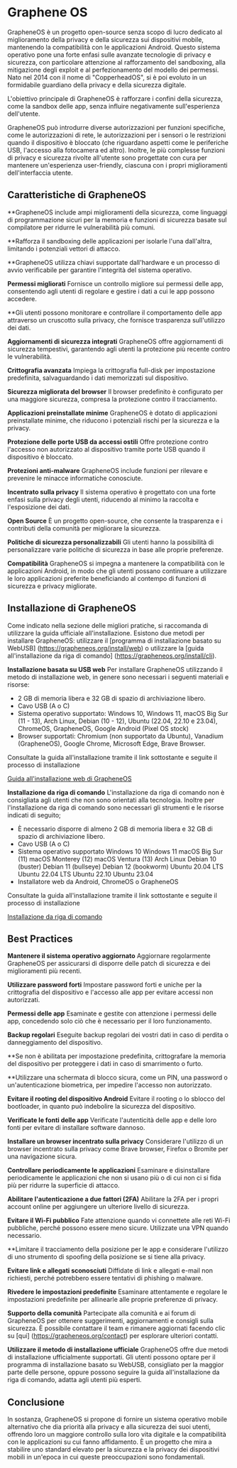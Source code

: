 # Graphene OS

GrapheneOS è un progetto open-source senza scopo di lucro dedicato al miglioramento della privacy e della sicurezza sui dispositivi mobile, mantenendo la compatibilità con le applicazioni Android. Questo sistema operativo pone una forte enfasi sulle avanzate tecnologie di privacy e sicurezza, con particolare attenzione al rafforzamento del sandboxing, alla mitigazione degli exploit e al perfezionamento del modello dei permessi. Nato nel 2014 con il nome di "CopperheadOS", si è poi evoluto in un formidabile guardiano della privacy e della sicurezza digitale.

L'obiettivo principale di GrapheneOS è rafforzare i confini della sicurezza, come la sandbox delle app, senza influire negativamente sull'esperienza dell'utente. 

GrapheneOS può introdurre diverse autorizzazioni per funzioni specifiche, come le autorizzazioni di rete, le autorizzazioni per i sensori o le restrizioni quando il dispositivo è bloccato (che riguardano aspetti come le periferiche USB, l'accesso alla fotocamera ed altro). Inoltre, le più complesse funzioni di privacy e sicurezza rivolte all'utente sono progettate con cura per mantenere un'esperienza user-friendly, ciascuna con i propri miglioramenti dell'interfaccia utente.

## **Caratteristiche di GrapheneOS**

**GrapheneOS include ampi miglioramenti della sicurezza, come linguaggi di programmazione sicuri per la memoria e funzioni di sicurezza basate sul compilatore per ridurre le vulnerabilità più comuni.

**Rafforza il sandboxing delle applicazioni per isolarle l'una dall'altra, limitando i potenziali vettori di attacco.

**GrapheneOS utilizza chiavi supportate dall'hardware e un processo di avvio verificabile per garantire l'integrità del sistema operativo.

**Permessi migliorati** Fornisce un controllo migliore sui permessi delle app, consentendo agli utenti di regolare e gestire i dati a cui le app possono accedere.

**Gli utenti possono monitorare e controllare il comportamento delle app attraverso un cruscotto sulla privacy, che fornisce trasparenza sull'utilizzo dei dati.

**Aggiornamenti di sicurezza integrati** GrapheneOS offre aggiornamenti di sicurezza tempestivi, garantendo agli utenti la protezione più recente contro le vulnerabilità.

**Crittografia avanzata** Impiega la crittografia full-disk per impostazione predefinita, salvaguardando i dati memorizzati sul dispositivo.

**Sicurezza migliorata del browser** Il browser predefinito è configurato per una maggiore sicurezza, compresa la protezione contro il tracciamento.

**Applicazioni preinstallate minime** GrapheneOS è dotato di applicazioni preinstallate minime, che riducono i potenziali rischi per la sicurezza e la privacy.

**Protezione delle porte USB da accessi ostili** Offre protezione contro l'accesso non autorizzato al dispositivo tramite porte USB quando il dispositivo è bloccato.

**Protezioni anti-malware** GrapheneOS include funzioni per rilevare e prevenire le minacce informatiche conosciute.

**Incentrato sulla privacy** Il sistema operativo è progettato con una forte enfasi sulla privacy degli utenti, riducendo al minimo la raccolta e l'esposizione dei dati.


**Open Source** È un progetto open-source, che consente la trasparenza e i contributi della comunità per migliorare la sicurezza.


**Politiche di sicurezza personalizzabili** Gli utenti hanno la possibilità di personalizzare varie politiche di sicurezza in base alle proprie preferenze.


**Compatibilità** GrapheneOS si impegna a mantenere la compatibilità con le applicazioni Android, in modo che gli utenti possano continuare a utilizzare le loro applicazioni preferite beneficiando al contempo di funzioni di sicurezza e privacy migliorate.


## **Installazione di GrapheneOS**


Come indicato nella sezione delle migliori pratiche, si raccomanda di utilizzare la guida ufficiale all'installazione. Esistono due metodi per installare GrapheneOS: utilizzare il [programma di installazione basato su WebUSB] (https://grapheneos.org/install/web) o utilizzare la [guida all'installazione da riga di comando] (https://grapheneos.org/install/cli).

**Installazione basata su USB web** Per installare GrapheneOS utilizzando il metodo di installazione web, in genere sono necessari i seguenti materiali e risorse:


- 2 GB di memoria libera e 32 GB di spazio di archiviazione libero.
- Cavo USB (A o C)
- Sistema operativo supportato: Windows 10, Windows 11, macOS Big Sur (11 - 13), Arch Linux, Debian (10 - 12), Ubuntu (22.04, 22.10 e 23.04), ChromeOS, GrapheneOS, Google Android (Pixel OS stock)
- Browser supportati: Chromium (non supportato da Ubuntu), Vanadium (GrapheneOS), Google Chrome, Microsoft Edge, Brave Browser.


Consultate la guida all'installazione tramite il link sottostante e seguite il processo di installazione


[Guida all'installazione web di GrapheneOS](https://grapheneos.org/install/web#prerequisites)

**Installazione da riga di comando** L'installazione da riga di comando non è consigliata agli utenti che non sono orientati alla tecnologia. Inoltre per l'installazione da riga di comando sono necessari gli strumenti e le risorse indicati di seguito;

- È necessario disporre di almeno 2 GB di memoria libera e 32 GB di spazio di archiviazione libero.
- Cavo USB (A o C)
- Sistema operativo supportato Windows 10 Windows 11 macOS Big Sur (11) macOS Monterey (12) macOS Ventura (13) Arch Linux Debian 10 (buster) Debian 11 (bullseye) Debian 12 (bookworm) Ubuntu 20.04 LTS Ubuntu 22.04 LTS Ubuntu 22.10 Ubuntu 23.04
- Installatore web da Android, ChromeOS o GrapheneOS

Consultate la guida all'installazione tramite il link sottostante e seguite il processo di installazione 

[Installazione da riga di comando](https://grapheneos.org/install/cli#prerequisites)

## **Best Practices**

**Mantenere il sistema operativo aggiornato** Aggiornare regolarmente GrapheneOS per assicurarsi di disporre delle patch di sicurezza e dei miglioramenti più recenti.

**Utilizzare password forti** Impostare password forti e uniche per la crittografia del dispositivo e l'accesso alle app per evitare accessi non autorizzati.

**Permessi delle app** Esaminate e gestite con attenzione i permessi delle app, concedendo solo ciò che è necessario per il loro funzionamento.

**Backup regolari** Eseguite backup regolari dei vostri dati in caso di perdita o danneggiamento del dispositivo.

**Se non è abilitata per impostazione predefinita, crittografare la memoria del dispositivo per proteggere i dati in caso di smarrimento o furto.

**Utilizzare una schermata di blocco sicura, come un PIN, una password o un'autenticazione biometrica, per impedire l'accesso non autorizzato.

**Evitare il rooting del dispositivo Android** Evitare il rooting o lo sblocco del bootloader, in quanto può indebolire la sicurezza del dispositivo.

**Verificate le fonti delle app** Verificate l'autenticità delle app e delle loro fonti per evitare di installare software dannoso.

**Installare un browser incentrato sulla privacy** Considerare l'utilizzo di un browser incentrato sulla privacy come Brave browser, Firefox o Bromite per una navigazione sicura.

**Controllare periodicamente le applicazioni** Esaminare e disinstallare periodicamente le applicazioni che non si usano più o di cui non ci si fida più per ridurre la superficie di attacco.

**Abilitare l'autenticazione a due fattori (2FA)** Abilitare la 2FA per i propri account online per aggiungere un ulteriore livello di sicurezza.

**Evitare il Wi-Fi pubblico** Fate attenzione quando vi connettete alle reti Wi-Fi pubbliche, perché possono essere meno sicure. Utilizzate una VPN quando necessario.

**Limitare il tracciamento della posizione per le app e considerare l'utilizzo di uno strumento di spoofing della posizione se si tiene alla privacy.

**Evitare link e allegati sconosciuti** Diffidate di link e allegati e-mail non richiesti, perché potrebbero essere tentativi di phishing o malware.

**Rivedere le impostazioni predefinite** Esaminare attentamente e regolare le impostazioni predefinite per allinearle alle proprie preferenze di privacy.

**Supporto della comunità** Partecipate alla comunità e ai forum di GrapheneOS per ottenere suggerimenti, aggiornamenti e consigli sulla sicurezza. È possibile contattare il team e rimanere aggiornati facendo clic su [qui] (https://grapheneos.org/contact) per esplorare ulteriori contatti.

**Utilizzare il metodo di installazione ufficiale** GrapheneOS offre due metodi di installazione ufficialmente supportati. Gli utenti possono optare per il programma di installazione basato su WebUSB, consigliato per la maggior parte delle persone, oppure possono seguire la guida all'installazione da riga di comando, adatta agli utenti più esperti.

## **Conclusione**

In sostanza, GrapheneOS si propone di fornire un sistema operativo mobile alternativo che dia priorità alla privacy e alla sicurezza dei suoi utenti, offrendo loro un maggiore controllo sulla loro vita digitale e la compatibilità con le applicazioni su cui fanno affidamento. È un progetto che mira a stabilire uno standard elevato per la sicurezza e la privacy dei dispositivi mobili in un'epoca in cui queste preoccupazioni sono fondamentali.